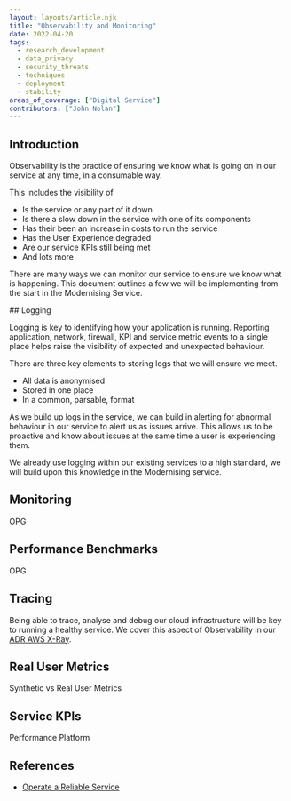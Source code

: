 ```yaml
---
layout: layouts/article.njk
title: "Observability and Monitoring"
date: 2022-04-20
tags: 
  - research_development
  - data_privacy
  - security_threats
  - techniques
  - deployment
  - stability
areas_of_coverage: ["Digital Service"]
contributors: ["John Nolan"]
---
```


## Introduction

Observability is the practice of ensuring we know what is going on in our service at any time, in a consumable way.

This includes the visibility of

* Is the service or any part of it down
* Is there a slow down in the service with one of its components
* Has their been an increase in costs to run the service
* Has the User Experience degraded
* Are our service KPIs still being met
* And lots more

There are many ways we can monitor our service to ensure we know what is happening. This document outlines a few we will be implementing from the start in the Modernising Service.

## Logging

Logging is key to identifying how your application is running. Reporting application, network, firewall, KPI and service metric events to a single place helps raise the visibility of expected and unexpected behaviour.

There are three key elements to storing logs that we will ensure we meet.

* All data is anonymised
* Stored in one place
* In a common, parsable, format

As we build up logs in the service, we can build in alerting for abnormal behaviour in our service to alert us as issues arrive. This allows us to be proactive and know about issues at the same time a user is experiencing them.

We already use logging within our existing services to a high standard, we will build upon this knowledge in the Modernising service.

## Monitoring

OPG

## Performance Benchmarks

OPG

## Tracing

Being able to trace, analyse and debug our cloud infrastructure will be key to running a healthy service. We cover this aspect of Observability in our [ADR AWS X-Ray](/adr/articles/0012-aws-xray).

## Real User Metrics

Synthetic vs Real User Metrics

## Service KPIs

Performance Platform

## References

* [Operate a Reliable Service](https://www.gov.uk/service-manual/service-standard/point-14-operate-a-reliable-service)
